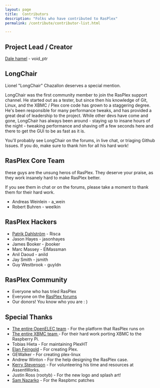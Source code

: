 ```yaml
---
layout: page
title:  Contributors
description: "Folks who have contributed to RasPlex"
permalink: /contribute/contributor-list.html

---
```


## Project Lead / Creator

<a href="http://blog.srvthe.net" target="_blank">Dale hamel</a> - void_ptr

## LongChair

Lionel "LongChair" Chazallon deserves a special mention.

LongChair was the first community member to join the RasPlex support channel. He started out as a tester, but since then his knowledge of Git, Linux, and the XBMC / Plex core code has grown to a staggering degree. He's been responsible for many performance tweaks, and has provided a great deal of leadership to the project. While other devs have come and gone, LongChair has always been around - staying up to insane hours of the night - tweaking performance and shaving off a few seconds here and there to get the GUI to be as fast as it is.

You'll probably see LongChair on the forums, in live chat, or triaging Github Issues. If you do, make sure to thank him for all his hard work!

## RasPlex Core Team

these guys are the unsung heros of RasPlex. They deserve your praise, as they work insanely hard to make RasPlex better.

If you see them in chat or on the forums, please take a moment to thank them for their hard work.

+ Andreas Weinlein - a_wein
+ Robert Buhren - weelkin


## RasPlex Hackers

+ <a href="http://www.linkedin.com/pub/patrik-dahlstr%C3%B6m/20/763/3b7" target="_blank">Patrik Dahlström</a> - Risca
+ Jason Hayes - jasonhayes
+ James Booker - jbooker
+ Marc Massey - ElMassman
+ Anil Daoud - anild
+ Jay Smith - jsmith
+ Guy Westbrook - guyldn

## RasPlex Community

+ Everyone who has tried RasPlex
+ Everyone on the <a href="http://forums.plexapp.com/index.php/forum/126-rasplex/" target="_blank">RasPlex forums</a>
+ Our donors! You know who you are : )

## Special Thanks

+ <a href="http://openelec.tv/" target="_blank">The entire OpenELEC team</a> - For the platform that RasPlex runs on
+ <a href="http://xbmc.org/" target="_blank"> The entire XBMC team </a>- For their hard work porting XBMC to the Raspberry Pi.
+ Tobias Hieta - For maintaining PlexHT
+ <a href="http://elan.plexapp.com/" target="_blank">Elan Feingold</a> - For creating Plex.
+ GEWalker - For creating plex-linux
+ Andrew Winton - For the help designing the RasPlex case.
+ <a href="http://fabbaloo.com/" target="_blank"> Kerry Stevenson</a> - For volunteering his time and resources at AssentWorks.
+ Justin Ross (rootyb) - For the new logo and splash art!
+ <a href="http://www.raspbmc.com/" target="_blank">Sam Nazarko</a> - For the Raspbmc patches
